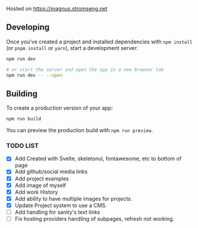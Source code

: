 Hosted on https://magnus.stromseng.net

## Developing

Once you've created a project and installed dependencies with `npm install` (or `pnpm install` or `yarn`), start a development server:

```bash
npm run dev

# or start the server and open the app in a new browser tab
npm run dev -- --open
```

## Building

To create a production version of your app:

```bash
npm run build
```

You can preview the production build with `npm run preview`.

### TODO LIST

- [X] Add Created with Svelte, skeletonui, fontawesome, etc to bottom of page
- [X] Add github/social media links
- [X] Add project examples
- [X] Add image of myself
- [X] Add work History
- [X] Add ability to have multiple images for projects.
- [x] Update Project system to use a CMS.
- [ ] Add handling for sanity's text links
- [ ] Fix hosting providers handling of subpages, refresh not working.
